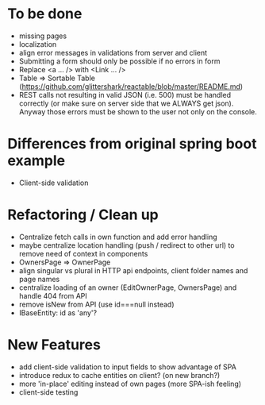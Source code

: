 # To be done
* missing pages
* localization
* align error messages in validations from server and client
* Submitting a form should only be possible if no errors in form
* Replace <a ... /> with <Link ... />
* Table => Sortable Table (https://github.com/glittershark/reactable/blob/master/README.md)
* REST calls not resulting in valid JSON (i.e. 500) must be handled correctly (or make sure on server side that we ALWAYS get json). Anyway those errors must be shown to the user not only on the console.

# Differences from original spring boot example
* Client-side validation

# Refactoring / Clean up
* Centralize fetch calls in own function and add error handling
* maybe centralize location handling (push / redirect to other url) to remove need of context in components
* OwnersPage => OwnerPage
* align singular vs plural in HTTP api endpoints, client folder names and page names
* centralize loading of an owner (EditOwnerPage, OwnersPage) and handle 404 from API
* remove isNew from API (use id===null instead)
* IBaseEntity: id as 'any'? 

# New Features
* add client-side validation to input fields to show advantage of SPA 
* introduce redux to cache entities on client? (on new branch?)
* more 'in-place' editing instead of own pages (more SPA-ish feeling)
* client-side testing


 